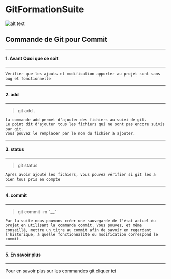 # GitFormationSuite

![alt text](https://www.developpez.net/forums/attachments/p358946d1/a/a/a "Logo Title Text 1")

## Commande de Git pour Commit

---
#### 1. Avant Quoi que ce soit
---

	Vérifier que les ajouts et modification apporter au projet sont sans bug et fonctionnelle

---
#### 2. add
---

> git add .

	la commande add permet d'ajouter des fichiers au suivi de git.
	Le point dit d'ajouter tous les fichiers qui ne sont pas encore suivis par git.
	Vous pouvez le remplacer par le nom du fichier à ajouter.

---
#### 3. status
---

> git status

	Après avoir ajouté les fichiers, vous pouvez vérifier si git les a bien tous pris en compte

---
#### 4. commit
---

> git commit -m "__"

	Par la suite nous pouvons créer une sauvegarde de l'état actuel du projet en utilisant la commande commit. Vous pouvez, et même conseillé, mettre un titre au commit afin de savoir en regardant l'historique, à quelle fonctionnalité ou modification correspond le commit.

---
#### 5. En savoir plus
---

Pour en savoir plus sur les commandes git cliquer [ici](https://gist.github.com/aquelito/8596717)




